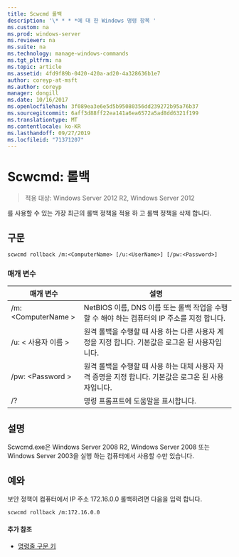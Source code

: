 ```yaml
---
title: Scwcmd 롤백
description: '\* * * *에 대 한 Windows 명령 항목 '
ms.custom: na
ms.prod: windows-server
ms.reviewer: na
ms.suite: na
ms.technology: manage-windows-commands
ms.tgt_pltfrm: na
ms.topic: article
ms.assetid: 4fd9f89b-0420-420a-ad20-4a328636b1e7
author: coreyp-at-msft
ms.author: coreyp
manager: dongill
ms.date: 10/16/2017
ms.openlocfilehash: 3f089ea3e6e5d5b95080356dd239272b95a76b37
ms.sourcegitcommit: 6aff3d88ff22ea141a6ea6572a5ad8dd6321f199
ms.translationtype: MT
ms.contentlocale: ko-KR
ms.lasthandoff: 09/27/2019
ms.locfileid: "71371207"
---
```

# <a name="scwcmd-rollback"></a>Scwcmd: 롤백

> 적용 대상: Windows Server 2012 R2, Windows Server 2012

를 사용할 수 있는 가장 최근의 롤백 정책을 적용 하 고 롤백 정책을 삭제 합니다.

## <a name="syntax"></a>구문

```
scwcmd rollback /m:<ComputerName> [/u:<UserName>] [/pw:<Password>]
```

### <a name="parameters"></a>매개 변수

|매개 변수|설명|
|---------|-----------|
|/m: \<ComputerName >|NetBIOS 이름, DNS 이름 또는 롤백 작업을 수행할 수 해야 하는 컴퓨터의 IP 주소를 지정 합니다.|
|/u: \< 사용자 이름 >|원격 롤백을 수행할 때 사용 하는 다른 사용자 계정을 지정 합니다. 기본값은 로그온 된 사용자입니다.|
|/pw: \<Password >|원격 롤백을 수행할 때 사용 하는 대체 사용자 자격 증명을 지정 합니다. 기본값은 로그온 된 사용자입니다.|
|/?|명령 프롬프트에 도움말을 표시합니다.|

## <a name="remarks"></a>설명

Scwcmd.exe은 Windows Server 2008 R2, Windows Server 2008 또는 Windows Server 2003을 실행 하는 컴퓨터에서 사용할 수만 있습니다.

## <a name="BKMK_Examples"></a>예와

보안 정책이 컴퓨터에서 IP 주소 172.16.0.0 롤백하려면 다음을 입력 합니다.
```
scwcmd rollback /m:172.16.0.0
```

#### <a name="additional-references"></a>추가 참조

-   [명령줄 구문 키](command-line-syntax-key.md)